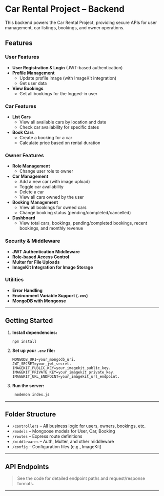 # Car Rental Project – Backend

This backend powers the Car Rental Project, providing secure APIs for user management, car listings, bookings, and owner operations.

## Features

### User Features
- **User Registration & Login** (JWT-based authentication)
- **Profile Management**
  - Update profile image (with ImageKit integration)
  - Get user data
- **View Bookings**
  - Get all bookings for the logged-in user

### Car Features
- **List Cars**
  - View all available cars by location and date
  - Check car availability for specific dates
- **Book Cars**
  - Create a booking for a car
  - Calculate price based on rental duration

### Owner Features
- **Role Management**
  - Change user role to owner
- **Car Management**
  - Add a new car (with image upload)
  - Toggle car availability
  - Delete a car
  - View all cars owned by the user
- **Booking Management**
  - View all bookings for owned cars
  - Change booking status (pending/completed/cancelled)
- **Dashboard**
  - View total cars, bookings, pending/completed bookings, recent bookings, and monthly revenue

### Security & Middleware
- **JWT Authentication Middleware**
- **Role-based Access Control**
- **Multer for File Uploads**
- **ImageKit Integration for Image Storage**

### Utilities
- **Error Handling**
- **Environment Variable Support (`.env`)**
- **MongoDB with Mongoose**

---

## Getting Started

1. **Install dependencies:**
   ```
   npm install
   ```

2. **Set up your `.env` file:**
   ```
   MONGODB_URI=your_mongodb_uri.
   JWT_SECRET=your_jwt_secret.
   IMAGEKIT_PUBLIC_KEY=your_imagekit_public_key.
   IMAGEKIT_PRIVATE_KEY=your_imagekit_private_key.
   IMAGEKIT_URL_ENDPOINT=your_imagekit_url_endpoint.
   ```

3. **Run the server:**
   ```sh
    nodemon index.js
   ```

---

## Folder Structure

- `/controllers` – All business logic for users, owners, bookings, etc.
- `/models` – Mongoose models for User, Car, Booking
- `/routes` – Express route definitions
- `/middlewares` – Auth, Multer, and other middleware
- `/config` – Configuration files (e.g., ImageKit)

---

## API Endpoints

> See the code for detailed endpoint paths and request/response formats.

---


